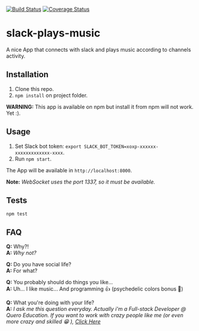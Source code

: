 [![Build Status](https://travis-ci.org/giovanecosta/slack-plays-music.svg?branch=master)](https://travis-ci.org/giovanecosta/slack-plays-music) [![Coverage Status](https://coveralls.io/repos/github/giovanecosta/slack-plays-music/badge.svg?branch=master)](https://coveralls.io/github/giovanecosta/slack-plays-music?branch=master&_up=2)

# slack-plays-music

  A nice App that connects with slack and plays music according to channels activity.

## Installation

  1. Clone this repo.
  2. `npm install` on project folder.

  **WARNING:** This app is available on npm but install it from npm will not work. Yet :).

## Usage

  1. Set Slack bot token: `export SLACK_BOT_TOKEN=xoxp-xxxxxx-xxxxxxxxxxxxx-xxxx`.
  2. Run `npm start`.

  The App will be available in `http://localhost:8000`.

  **Note:** _WebSocket uses the port 1337, so it must be available._

## Tests

  `npm test`

## FAQ

  **Q:** Why?!  
  **A:** _Why not?_  

  **Q:** Do you have social life?  
  **A:** For what?  

  **Q:** You probably should do things you like...  
  **A:** Uh... I like music... And programming :+1: (psychedelic colors bonus :tada:)  

  **Q:** What you're doing with your life?  
  **A:** _I ask me this question everyday. Actually i'm a Full-stack Developer @ Quero Education. If you want to work with crazy people like me (or even more crazy and skilled :grin: ), [Click Here](https://jobs.lever.co/quero.education?lever-via=PJaxnQs9vc)_  
